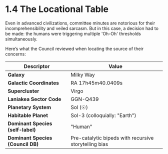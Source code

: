# 1.4 The Locational Table

Even in advanced civilizations, committee minutes are notorious for their incomprehensibility and veiled sarcasm. But in this case, a decision had to be made: the humans were triggering multiple 'Oh-Oh' thresholds simultaneously.

Here’s what the Council reviewed when locating the source of their concerns:

| Descriptor                         | Value                                                  |
|-----------------------------------|--------------------------------------------------------|
| **Galaxy**                        | Milky Way                                              |
| **Galactic Coordinates**          | RA 17h45m40.0409s | Dec −29° 00′ 28.118″                  |
| **Supercluster**                  | Virgo                                                  |
| **Laniakea Sector Code**          | GGN-Q439                                               |
| **Planetary System**             | Sol (☉)                                               |
| **Habitable Planet**              | Sol-3 (colloquially: "Earth")                          |
| **Dominant Species (self-label)** | "Human"                                                |
| **Dominant Species (Council DB)** | Pre-catalytic bipeds with recursive storytelling bias |
